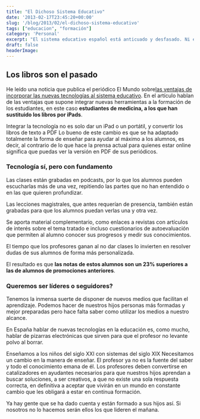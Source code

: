 ```yaml
---
title: "El Dichoso Sistema Educativo"
date: '2013-02-17T23:45:20+00:00'
slug: '/blog/2013/02/el-dichoso-sistema-educativo'
tags: ["educacion", "formación"]
category: 'Personal'
excerpt: "El sistema educativo español está anticuado y desfasado. Ni es la primera vez que hablo de este tema ni será la última. Me preocupa mucho como estamos preparando a las nuevas generaciones."
draft: false
headerImage: 
---
```

## Los libros son el pasado

He leído una noticia que publica el periódico El Mundo sobre[las ventajas de incorporar las nuevas tecnologías al sistema educativo](http://www.elmundo.es/elmundosalud/2013/02/15/codigosalud/1360941358.html). En el artículo hablan de las ventajas que supone integrar nuevas herramientas a la formación de los estudiantes, en este caso **estudiantes de medicina, a los que han sustituido los libros por iPads**.

Integrar la tecnología no es solo dar un iPad o un portátil, y convertir los libros de texto a PDF Lo bueno de este cambio es que se ha adaptado totalmente la forma de enseñar para ayudar al máximo a los alumnos, es decir, al contrario de lo que hace la prensa actual para quienes estar online significa que puedas ver la versión en PDF de sus periódicos.

### Tecnología sí, pero con fundamento

Las clases están grabadas en podcasts, por lo que los alumnos pueden escucharlas más de una vez, repitiendo las partes que no han entendido o en las que quieren profundizar.

Las lecciones magistrales, que antes requerían de presencia, también están grabadas para que los alumnos puedan verlas una y otra vez.

Se aporta material complementario, como enlaces a revistas con artículos de interés sobre el tema tratado e incluso cuestionarios de autoevaluación que permiten al alumno conocer sus progresos y medir sus conocimientos.

El tiempo que los profesores ganan al no dar clases lo invierten en resolver dudas de sus alumnos de forma más personalizada.

El resultado es que **las notas de estos alumnos son un 23% superiores a las de alumnos de promociones anteriores**.

### Queremos ser líderes o seguidores?

Tenemos la inmensa suerte de disponer de nuevos medios que facilitan el aprendizaje. Podemos hacer de nuestros hijos personas más formadas y mejor preparadas pero hace falta saber como utilizar los medios a nuestro alcance.

En España hablar de nuevas tecnologías en la educación es, como mucho, hablar de pizarras electrónicas que sirven para que el profesor no levante polvo al borrar.

Enseñamos a los niños del siglo XXI con sistemas del siglo XIX Necesitamos un cambio en la manera de enseñar. El profesor ya no es la fuente del saber y todo el conocimiento emana de él. Los profesores deben convertirse en catalizadores en ayudantes necesarios para que nuestros hijos aprendan a buscar soluciones, a ser creativos, a que no existe una sola respuesta correcta, en definitiva a aceptar que vivirán en un mundo en constante cambio que les obligará a estar en contínua formación.

Ya hay gente que se ha dado cuenta y están formado a sus hijos así. Si nosotros no lo hacemos serán ellos los que lideren el mañana.

